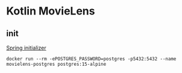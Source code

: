 # Kotlin MovieLens

## init

[Spring initializer](https://start.spring.io/#!type=gradle-project-kotlin&language=kotlin&platformVersion=3.2.4&packaging=jar&jvmVersion=17&groupId=com.example&artifactId=demo&name=demo&description=Demo%20project%20for%20Spring%20Boot&packageName=com.example.demo&dependencies=data-r2dbc,postgresql,webflux,testcontainers)

```shell
docker run --rm -ePOSTGRES_PASSWORD=postgres -p5432:5432 --name movielens-postgres postgres:15-alpine
```